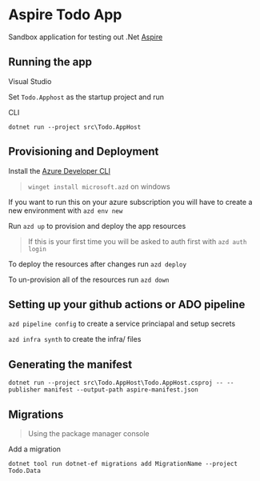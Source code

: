 # Aspire Todo App

Sandbox application for testing out .Net [Aspire](https://learn.microsoft.com/en-us/dotnet/aspire/get-started/aspire-overview)

## Running the app

Visual Studio

Set `Todo.Apphost` as the startup project and run

CLI

`dotnet run --project src\Todo.AppHost`

## Provisioning and Deployment

Install the [Azure Developer CLI](https://learn.microsoft.com/en-us/azure/developer/azure-developer-cli/install-azd?tabs=winget-windows%2Cbrew-mac%2Cscript-linux&pivots=os-windows)

> `winget install microsoft.azd` on windows

If you want to run this on your azure subscription you will have to create a new environment with `azd env new`

Run `azd up` to provision and deploy the app resources

> If this is your first time you will be asked to auth first with `azd auth login`

To deploy the resources after changes run `azd deploy`

To un-provision all of the resources run `azd down`

## Setting up your github actions or ADO pipeline

`azd pipeline config` to create a service princiapal and setup secrets

`azd infra synth` to create the infra/ files

## Generating the manifest

`dotnet run --project src\Todo.AppHost\Todo.AppHost.csproj -- --publisher manifest --output-path aspire-manifest.json`

## Migrations

> Using the package manager console

Add a migration

`dotnet tool run dotnet-ef migrations add MigrationName --project Todo.Data`
